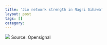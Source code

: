 ```yaml
---
title: 'Jio network strength in Nagri Sihawa'
layout: post
tags: []
category: 
---
```

[![](https://github.com/yateendra/yateendra.github.io/blob/master/assets/Nagri%20sihawa%20jio%20.JPG?raw=true)](https://github.com/yateendra/yateendra.github.io/blob/master/assets/Nagri%20sihawa%20jio%20.JPG?raw=true)
Source: Opensignal